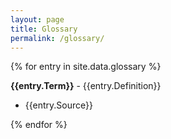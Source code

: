 ```yaml
---
layout: page
title: Glossary
permalink: /glossary/
---
```


{% for entry in site.data.glossary %}
  <p><strong>{{entry.Term}}</strong> - {{entry.Definition}}</p>
  <ul>
  <li>{{entry.Source}}</li>
  </ul>
{% endfor %}
